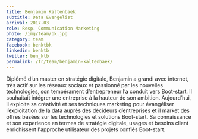 ```yaml
---
title: Benjamin Kaltenbaek
subtitle: Data Evengelist
arrival: 2017-03
role: Resp. Communication Marketing
photo: /img/team/bk.jpg
category: team
facebook: benktbk
linkedin: benktb
twitter: ben_ktb
permalink: /fr/team/benjamin-kaltenbaek/
---
```

Diplômé d’un master en stratégie digitale, Benjamin a grandi avec internet,
très actif sur les réseaux sociaux et passionné par les nouvelles technologies,
son tempérament d’entrepreneur l’a conduit vers Boot-start. Il souhaitait intégrer une entreprise
à la hauteur de son ambition. Aujourd’hui, il exploite sa créativité et ses techniques marketing pour
évangéliser l’exploitation de la data auprès des décideurs d’entreprises et il market des offres basées
sur les technologies et solutions Boot-start. Sa connaissance et son experience en termes de stratégie digitale,
usages et besoins client enrichissent l'approche utilisateur des projets confiés Boot-start.
